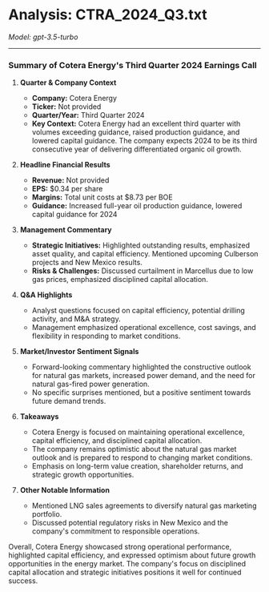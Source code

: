 # Analysis: CTRA_2024_Q3.txt

*Model: gpt-3.5-turbo*

---

### Summary of Cotera Energy's Third Quarter 2024 Earnings Call

1. **Quarter & Company Context**
   - **Company:** Cotera Energy
   - **Ticker:** Not provided
   - **Quarter/Year:** Third Quarter 2024
   - **Key Context:** Cotera Energy had an excellent third quarter with volumes exceeding guidance, raised production guidance, and lowered capital guidance. The company expects 2024 to be its third consecutive year of delivering differentiated organic oil growth.

2. **Headline Financial Results**
   - **Revenue:** Not provided
   - **EPS:** $0.34 per share
   - **Margins:** Total unit costs at $8.73 per BOE
   - **Guidance:** Increased full-year oil production guidance, lowered capital guidance for 2024

3. **Management Commentary**
   - **Strategic Initiatives:** Highlighted outstanding results, emphasized asset quality, and capital efficiency. Mentioned upcoming Culberson projects and New Mexico results.
   - **Risks & Challenges:** Discussed curtailment in Marcellus due to low gas prices, emphasized disciplined capital allocation.

4. **Q&A Highlights**
   - Analyst questions focused on capital efficiency, potential drilling activity, and M&A strategy.
   - Management emphasized operational excellence, cost savings, and flexibility in responding to market conditions.

5. **Market/Investor Sentiment Signals**
   - Forward-looking commentary highlighted the constructive outlook for natural gas markets, increased power demand, and the need for natural gas-fired power generation.
   - No specific surprises mentioned, but a positive sentiment towards future demand trends.

6. **Takeaways**
   - Cotera Energy is focused on maintaining operational excellence, capital efficiency, and disciplined capital allocation.
   - The company remains optimistic about the natural gas market outlook and is prepared to respond to changing market conditions.
   - Emphasis on long-term value creation, shareholder returns, and strategic growth opportunities.

7. **Other Notable Information**
   - Mentioned LNG sales agreements to diversify natural gas marketing portfolio.
   - Discussed potential regulatory risks in New Mexico and the company's commitment to responsible operations.

Overall, Cotera Energy showcased strong operational performance, highlighted capital efficiency, and expressed optimism about future growth opportunities in the energy market. The company's focus on disciplined capital allocation and strategic initiatives positions it well for continued success.